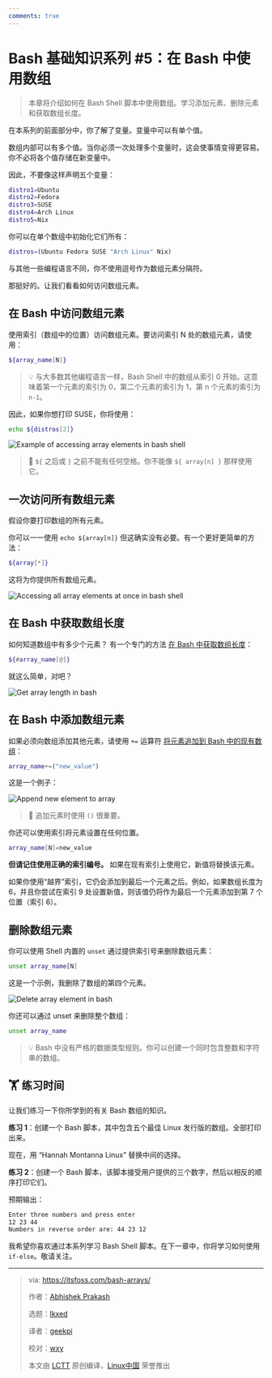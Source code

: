 ```yaml
---
comments: true
---
```


Bash 基础知识系列 #5：在 Bash 中使用数组
======

> 本章将介绍如何在 Bash Shell 脚本中使用数组。学习添加元素、删除元素和获取数组长度。

在本系列的前面部分中，你了解了变量。变量中可以有单个值。

数组内部可以有多个值。当你必须一次处理多个变量时，这会使事情变得更容易。你不必将各个值存储在新变量中。

因此，不要像这样声明五个变量：

```Bash
distro1=Ubuntu
distro2=Fedora
distro3=SUSE
distro4=Arch Linux
distro5=Nix
```

你可以在单个数组中初始化它们所有：

```Bash
distros=(Ubuntu Fedora SUSE "Arch Linux" Nix)
```

与其他一些编程语言不同，你不使用逗号作为数组元素分隔符。

那挺好的。让我们看看如何访问数组元素。

## 在 Bash 中访问数组元素

使用索引（数组中的位置）访问数组元素。要访问索引 N 处的数组元素，请使用：

```Bash
${array_name[N]}
```

> 💡 与大多数其他编程语言一样，Bash Shell 中的数组从索引 0 开始。这意味着第一个元素的索引为 0，第二个元素的索引为 1，第 n 个元素的索引为 `n-1`。

因此，如果你想打印 SUSE，你将使用：

```Bash
echo ${distros[2]}
```

![Example of accessing array elements in bash shell](https://cdn.jsdelivr.net/gh/SDNURoboticsAILab/ImageBed@master/img/resources/bash/accessing-array-elements-bash.png)

> 🚧 `${` 之后或 `}` 之前不能有任何空格。你不能像 `${ array[n] }` 那样使用它。

## 一次访问所有数组元素

假设你要打印数组的所有元素。

你可以一一使用 `echo ${array[n]}` 但这确实没有必要。有一个更好更简单的方法：

```Bash
${array[*]}
```

这将为你提供所有数组元素。

![Accessing all array elements at once in bash shell](https://cdn.jsdelivr.net/gh/SDNURoboticsAILab/ImageBed@master/img/resources/bash/accessing-all-array-elements-bash.png)

## 在 Bash 中获取数组长度

如何知道数组中有多少个元素？ 有一个专门的方法 [在 Bash 中获取数组长度](https://linuxhandbook.com:443/array-length-bash/)：

```Bash
${#array_name[@]}
```

就这么简单，对吧？

![Get array length in bash](https://cdn.jsdelivr.net/gh/SDNURoboticsAILab/ImageBed@master/img/resources/bash/get-array-length-bash.png)

## 在 Bash 中添加数组元素

如果必须向数组添加其他元素，请使用 `+=` 运算符 [将元素追加到 Bash 中的现有数组](https://linuxhandbook.com:443/bash-append-array/)：

```Bash
array_name+=("new_value")
```

这是一个例子：

![Append new element to array](https://cdn.jsdelivr.net/gh/SDNURoboticsAILab/ImageBed@master/img/resources/bash/append-element-to-array.png)

> 🚧 追加元素时使用 `()` 很重要。

你还可以使用索引将元素设置在任何位置。

```Bash
array_name[N]=new_value
```

**但请记住使用正确的索引编号。** 如果在现有索引上使用它，新值将替换该元素。

如果你使用“越界”索引，它仍会添加到最后一个元素之后。例如，如果数组长度为 6，并且你尝试在索引 9 处设置新值，则该值仍将作为最后一个元素添加到第 7 个位置（索引 6）。

## 删除数组元素

你可以使用 Shell 内置的 `unset` 通过提供索引号来删除数组元素：

```Bash
unset array_name[N]
```

这是一个示例，我删除了数组的第四个元素。

![Delete array element in bash](https://cdn.jsdelivr.net/gh/SDNURoboticsAILab/ImageBed@master/img/resources/bash/delete-array-element-bash.png)

你还可以通过 unset 来删除整个数组：

```Bash
unset array_name
```

> 💡 Bash 中没有严格的数据类型规则。你可以创建一个同时包含整数和字符串的数组。

## 🏋️ 练习时间

让我们练习一下你所学到的有关 Bash 数组的知识。

**练习 1**：创建一个 Bash 脚本，其中包含五个最佳 Linux 发行版的数组。全部打印出来。

现在，用 “Hannah Montanna Linux” 替换中间的选择。

**练习 2**：创建一个 Bash 脚本，该脚本接受用户提供的三个数字，然后以相反的顺序打印它们。

预期输出：

```Bash
Enter three numbers and press enter
12 23 44
Numbers in reverse order are: 44 23 12
```

我希望你喜欢通过本系列学习 Bash Shell 脚本。在下一章中，你将学习如何使用 `if-else`。敬请关注。


--------------------------------------------------------------------------------

>via: https://itsfoss.com/bash-arrays/
>
>作者：[Abhishek Prakash](https://itsfoss.com/author/abhishek/)
>
>选题：[lkxed](https://github.com/lkxed/)
>
>译者：[geekpi](https://github.com/geekpi)
>
>校对：[wxy](https://github.com/wxy)
>
>本文由 [LCTT](https://github.com/LCTT/TranslateProject) 原创编译，[Linux中国](https://linux.net.cn/) 荣誉推出